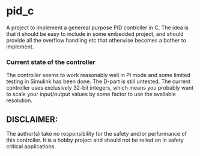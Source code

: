 # pid_c
A project to implement a genereal purpose PID controller in C. 
The idea is that it should be easy to include in some embedded project, and should provide all the overflow handling etc that otherwise becomes a bother to implement. 

### Current state of the controller
The controller seems to work reasonably well in PI mode and some limited testing in Simulink has been done. The D-part is still untested. 
The current controller uses exclusively 32-bit integers, which means you probably want to scale your input/output values by some factor to use the available resolution. 

## DISCLAIMER:
The author(s) take no responsibility for the safety and/or performance of this controller. It is a hobby project and should not be relied on in safety critical applications. 
